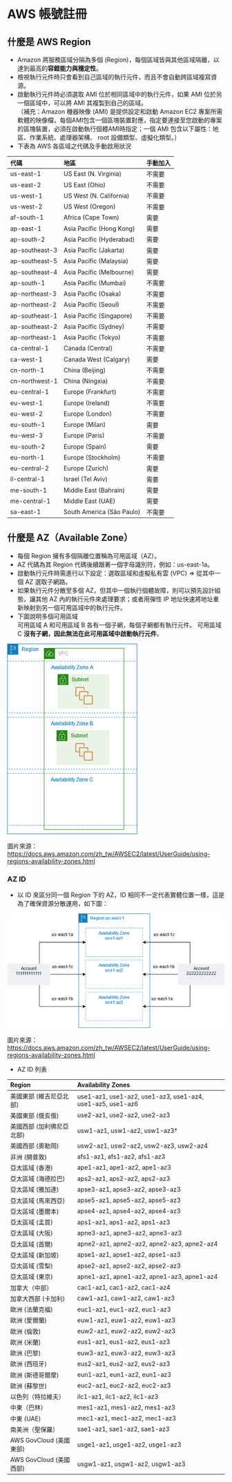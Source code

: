 # AWS 帳號註冊      

## 什麼是 AWS Region  

+ Amazon 將服務區域分隔為多個 (Region)，每個區域皆與其他區域隔離，以達到最高的**容錯能力與穩定性**。                   
+ 檢視執行元件時只會看到自己區域的執行元件，而且不會自動跨區域複寫資源。        
+ 啟動執行元件時必須選取 AMI 位於相同區域中的執行元件，如果 AMI 位於另一個區域中，可以將 AMI 其複製到自己的區域。        
（補充：Amazon 機器映像 (AMI) 是提供設定和啟動 Amazon EC2 專案所需軟體的映像檔，每個AMI包含一個區塊裝置對應，指定要連接至您啟動的專案的區塊裝置，必須在啟動執行個體AMI時指定；一個 AMI 包含以下屬性：地區、作業系統、處理器架構、 root 設備類型、虛擬化類型。）             
+ 下表為 AWS 各區域之代碼及手動啟用狀況    

| 代碼            | 地區                         | 手動加入 |
| :------------- | :--------------------------- | :------------ |
| us-east-1      | US East (N. Virginia)         | 不需要  |
| us-east-2      | US East (Ohio)                | 不需要  |
| us-west-1      | US West (N. California)       | 不需要  |
| us-west-2      | US West (Oregon)              | 不需要  |
| af-south-1     | Africa (Cape Town)            | 需要      |
| ap-east-1      | Asia Pacific (Hong Kong)      | 需要      |
| ap-south-2     | Asia Pacific (Hyderabad)      | 需要      |
| ap-southeast-3 | Asia Pacific (Jakarta)        | 需要      |
| ap-southeast-5 | Asia Pacific (Malaysia)       | 需要      |
| ap-southeast-4 | Asia Pacific (Melbourne)      | 需要      |
| ap-south-1     | Asia Pacific (Mumbai)         | 不需要  |
| ap-northeast-3 | Asia Pacific (Osaka)          | 不需要  |
| ap-northeast-2 | Asia Pacific (Seoul)          | 不需要  |
| ap-southeast-1 | Asia Pacific (Singapore)      | 不需要  |
| ap-southeast-2 | Asia Pacific (Sydney)         | 不需要  |
| ap-northeast-1 | Asia Pacific (Tokyo)          | 不需要  |
| ca-central-1   | Canada (Central)              | 不需要  |
| ca-west-1      | Canada West (Calgary)         | 需要      |
| cn-north-1     | China (Beijing)               | 不需要  |
| cn-northwest-1 | China (Ningxia)               | 不需要  |
| eu-central-1   | Europe (Frankfurt)            | 不需要  |
| eu-west-1      | Europe (Ireland)              | 不需要  |
| eu-west-2      | Europe (London)               | 不需要  |
| eu-south-1     | Europe (Milan)                | 需要      |
| eu-west-3      | Europe (Paris)                | 不需要  |
| eu-south-2     | Europe (Spain)                | 需要      |
| eu-north-1     | Europe (Stockholm)            | 不需要  |
| eu-central-2   | Europe (Zurich)               | 需要      |
| il-central-1   | Israel (Tel Aviv)             | 需要      |
| me-south-1     | Middle East (Bahrain)         | 需要      |
| me-central-1   | Middle East (UAE)             | 需要      |
| sa-east-1      | South America (São Paulo)     | 不需要  |


  






## 什麼是 AZ（Available Zone）      

+ 每個 Region 擁有多個隔離位置稱為可用區域（AZ）。         
+ AZ 代碼為其 Region 代碼後續跟著一個字母識別符，例如：us-east-1a。          
+ 啟動執行元件時需進行以下設定：選取區域和虛擬私有雲 (VPC) => 從其中一個 AZ 選取子網路。
+ 如果執行元件分散至多個 AZ，但其中一個執行個體故障，則可以預先設計組態，讓其他 AZ 內的執行元件來處理要求；或者用彈性 IP 地址快速將地址重新映射到另一個可用區域中的執行元件。
+ 下圖說明多個可用區域     
可用區域 A 和可用區域 B 各有一個子網，每個子網都有執行元件。
可用區域 C **沒有子網，因此無法在此可用區域中啟動執行元件**。

![AZ 說明](../assets/week-03/img/region-with-azs.png)        
 
圖片來源：https://docs.aws.amazon.com/zh_tw/AWSEC2/latest/UserGuide/using-regions-availability-zones.html
        
### AZ ID    
+ 以 ID 來區分同一個 Region 下的 AZ，ID 相同不一定代表實體位置一樣，這是為了確保資源分散運用，如下圖：  

![AZ ID說明](../assets/week-03/img/AZ-ID_explain.png)        
 
圖片來源：https://docs.aws.amazon.com/zh_tw/AWSEC2/latest/UserGuide/using-regions-availability-zones.html        

+ AZ ID 列表       

| Region                       | Availability Zones                                 |
| :--------------------------- | :------------------------------------------------ |
| 美國東部 (維吉尼亞北部)         | use1-az1, use1-az2, use1-az3, use1-az4, use1-az5, use1-az6 |
| 美國東部 (俄亥俄)              | use2-az1, use2-az2, use2-az3                       |
| 美國西部 (加利佛尼亞北部)       | usw1-az1, usw1-az2, usw1-az3†                       |
| 美國西部 (奧勒岡)              | usw2-az1, usw2-az2, usw2-az3, usw2-az4              |
| 非洲 (開普敦)                  | afs1-az1, afs1-az2, afs1-az3                        |
| 亞太區域 (香港)                | ape1-az1, ape1-az2, ape1-az3                        |
| 亞太區域 (海德拉巴)            | aps2-az1, aps2-az2, aps2-az3                        |
| 亞太區域 (雅加達)              | apse3-az1, apse3-az2, apse3-az3                     |
| 亞太區域 (馬來西亞)            | apse5-az1, apse5-az2, apse5-az3                     |
| 亞太區域 (墨爾本)              | apse4-az1, apse4-az2, apse4-az3                     |
| 亞太區域 (孟買)                | aps1-az1, aps1-az2, aps1-az3                        |
| 亞太區域 (大阪)                | apne3-az1, apne3-az2, apne3-az3                     |
| 亞太區域 (首爾)                | apne2-az1, apne2-az2, apne2-az3, apne2-az4          |
| 亞太區域 (新加坡)              | apse1-az1, apse1-az2, apse1-az3                     |
| 亞太區域 (雪梨)                | apse2-az1, apse2-az2, apse2-az3                     |
| 亞太區域 (東京)                | apne1-az1, apne1-az2, apne1-az3, apne1-az4          |
| 加拿大（中部）                  | cac1-az1, cac1-az2, cac1-az4                        |
| 加拿大西部 (卡加利)            | caw1-az1, caw1-az2, caw1-az3                        |
| 歐洲 (法蘭克福)                | euc1-az1, euc1-az2, euc1-az3                        |
| 歐洲 (愛爾蘭)                  | euw1-az1, euw1-az2, euw1-az3                        |
| 歐洲 (倫敦)                    | euw2-az1, euw2-az2, euw2-az3                        |
| 歐洲 (米蘭)                    | eus1-az1, eus1-az2, eus1-az3                        |
| 歐洲 (巴黎)                    | euw3-az1, euw3-az2, euw3-az3                        |
| 歐洲 (西班牙)                  | eus2-az1, eus2-az2, eus2-az3                        |
| 歐洲 (斯德哥爾摩)              | eun1-az1, eun1-az2, eun1-az3                        |
| 歐洲 (蘇黎世)                  | euc2-az1, euc2-az2, euc2-az3                        |
| 以色列（特拉維夫）              | ilc1-az1, ilc1-az2, ilc1-az3                        |
| 中東（巴林）                    | mes1-az1, mes1-az2, mes1-az3                        |
| 中東 (UAE)                     | mec1-az1, mec1-az2, mec1-az3                        |
| 南美洲（聖保羅）                | sae1-az1, sae1-az2, sae1-az3                        |
| AWS GovCloud (美國東部)        | usge1-az1, usge1-az2, usge1-az3                      |
| AWS GovCloud (美國西部)        | usgw1-az1, usgw1-az2, usgw1-az3                      |






